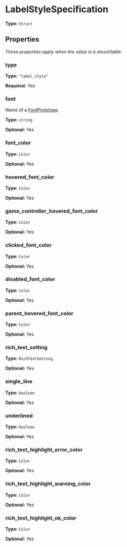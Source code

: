 # LabelStyleSpecification

**Type:** `Struct`

## Properties

*These properties apply when the value is a struct/table.*

### type

**Type:** `"label_style"`

**Required:** Yes

### font

Name of a [FontPrototype](prototype:FontPrototype).

**Type:** `string`

**Optional:** Yes

### font_color

**Type:** `Color`

**Optional:** Yes

### hovered_font_color

**Type:** `Color`

**Optional:** Yes

### game_controller_hovered_font_color

**Type:** `Color`

**Optional:** Yes

### clicked_font_color

**Type:** `Color`

**Optional:** Yes

### disabled_font_color

**Type:** `Color`

**Optional:** Yes

### parent_hovered_font_color

**Type:** `Color`

**Optional:** Yes

### rich_text_setting

**Type:** `RichTextSetting`

**Optional:** Yes

### single_line

**Type:** `boolean`

**Optional:** Yes

### underlined

**Type:** `boolean`

**Optional:** Yes

### rich_text_highlight_error_color

**Type:** `Color`

**Optional:** Yes

### rich_text_highlight_warning_color

**Type:** `Color`

**Optional:** Yes

### rich_text_highlight_ok_color

**Type:** `Color`

**Optional:** Yes

